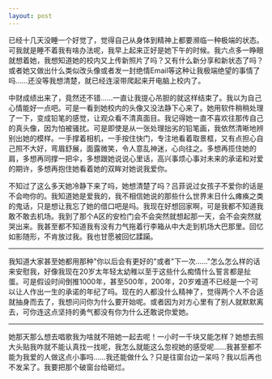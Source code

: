 ```yaml
---
layout: post
---
```


已经十几天没睡一个好觉了，觉得自己从身体到精神上都要濒临一种极端的状态。可我就是睡不着我有啥办法呢，我早上起来正好是她下午的时候。我六点多一睁眼就想着她，我想知道她的校内又上传新照片了吗？又有什么新分享和新状态了吗？或者她又做出什么类似改头像或者发一封绝情Email等这种让我极端绝望的事情了吗……还没等我想清楚，就已经连滚带爬起来开电脑上校内了。

中财成绩出来了，竟然还不错……一直让我提心吊胆的就这样结束了。我以为自己心情能好一点吧。可是一看到她校内的头像又没法静下心来了。她用软件稍稍处理了一下，变成铅笔的感觉，让观众看不清真面目。我记得她一直不喜欢往那传自己的真头像，因为怕被骚扰。可是即使是从一张处理拙劣的铅笔画，我依然清晰地辨别出她的模样。一手撑着相机，一手按住快门，专注地看着取景框，又有点担心自己照不大好，弯眉舒展，面露微笑，令人意乱神迷，心向往之。多想再揽住她的肩，多想再同撑一把伞，多想跟她说说心里话，高兴事烦心事对未来的承诺和对爱的期许，多想再抱住她看着她的双眸对她说我爱你。

不知过了这么多天她冷静下来了吗，她想清楚了吗？吕菲说过女孩子不爱你的话是不会吻你的。我知道她是爱我的，我不相信她说的那些什么世界末日什么瘫痪之类的鬼话，只是想让我忘了她的借口吧是吗。我现在好想回家啊，可是我都不知道我敢不敢去机场。我到了那个A区的安检门会不会突然就想起那一天，会不会突然就哭出来。我甚至都不知道我有没有力气拖着行李箱从中大走到机场大巴那里。回忆如影随形，不肯放过我。我也甘愿被回忆蹂躏。

* * *

我知道大家甚至她都用那种"你以后会有更好的"或者"下一次……"怎么怎么样的话来安慰我，好像我现在20岁太年轻太幼稚以至于这些什么痴情什么誓言都是扯蛋。可是假设时间倒推1000年，甚至500年，200年，20岁难道不已经是一个可以让人作出一生的承诺的年纪了吗。现在的人都没什么精神了，觉得两个人不合适就抽身而去了，我想问问你为什么要开始呢。或者因为对方心里有了别人就默默离去，可你连这点坚持的勇气都没有你为什么还敢说你爱她。

* * *

她那天那么想去唱歌我为啥就不陪她一起去呢！一小时一千块又能怎样？她想去照大头贴我咋就不能认真找一找呢，我怎么就能这么忽视她的感受呢……我甚至都不能为我爱的人做这点小事吗……我还能做什么？只是往窗台边一呆吗？我以后再也不发呆了。我要把那个破窗台给砸烂。